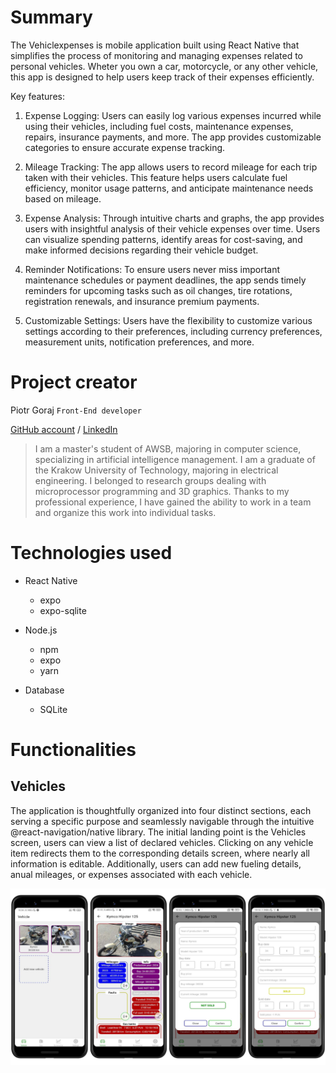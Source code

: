 # Summary

The Vehiclexpenses is mobile application built using React Native that simplifies the process of monitoring and managing expenses related to personal vehicles. Wheter you own a car, motorcycle, or any other vehicle, this app is designed to help users keep track of their expenses efficiently.

Key features:

1. Expense Logging: Users can easily log various expenses incurred while using their vehicles, including fuel costs, maintenance expenses, repairs, insurance payments, and more. The app provides customizable categories to ensure accurate expense tracking.

2. Mileage Tracking: The app allows users to record mileage for each trip taken with their vehicles. This feature helps users calculate fuel efficiency, monitor usage patterns, and anticipate maintenance needs based on mileage.

3. Expense Analysis: Through intuitive charts and graphs, the app provides users with insightful analysis of their vehicle expenses over time. Users can visualize spending patterns, identify areas for cost-saving, and make informed decisions regarding their vehicle budget.

4. Reminder Notifications: To ensure users never miss important maintenance schedules or payment deadlines, the app sends timely reminders for upcoming tasks such as oil changes, tire rotations, registration renewals, and insurance premium payments.

5. Customizable Settings: Users have the flexibility to customize various settings according to their preferences, including currency preferences, measurement units, notification preferences, and more.

# Project creator

Piotr Goraj
`Front-End developer`

[GitHub account](https://github.com/Piotr-Goraj) /
[LinkedIn](https://www.linkedin.com/in/piotr-goraj-154a79225/?locale=en_US)

> I am a master's student of AWSB, majoring in computer science, specializing in artificial intelligence management. I am a graduate of the Krakow University of Technology, majoring in electrical engineering. I belonged to research groups dealing with microprocessor programming and 3D graphics. Thanks to my professional experience, I have gained the ability to work in a team and organize this work into individual tasks.

# Technologies used

- React Native

  - expo
  - expo-sqlite

- Node.js

  - npm
  - expo
  - yarn

- Database
  - SQLite

# Functionalities

## Vehicles

The application is thoughtfully organized into four distinct sections, each serving a specific purpose and seamlessly navigable through the intuitive @react-navigation/native library. The initial landing point is the Vehicles screen, users can view a list of declared vehicles. Clicking on any vehicle item redirects them to the corresponding details screen, where nearly all information is editable. Additionally, users can add new fueling details, anual mileages, or expenses associated with each vehicle.

<p align="center">
<img src="/_REDME_ASSETS/app_vehicles.png" alt="Vehicle section">
</p>
